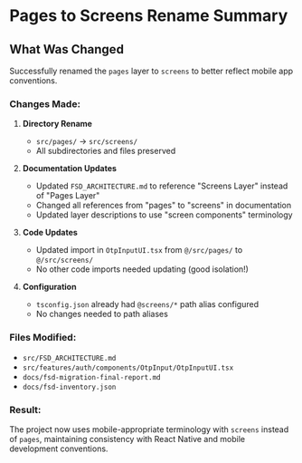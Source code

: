 # Pages to Screens Rename Summary

## What Was Changed

Successfully renamed the `pages` layer to `screens` to better reflect mobile app conventions.

### Changes Made:

1. **Directory Rename**
   - `src/pages/` → `src/screens/`
   - All subdirectories and files preserved

2. **Documentation Updates**
   - Updated `FSD_ARCHITECTURE.md` to reference "Screens Layer" instead of "Pages Layer"
   - Changed all references from "pages" to "screens" in documentation
   - Updated layer descriptions to use "screen components" terminology

3. **Code Updates**
   - Updated import in `OtpInputUI.tsx` from `@/src/pages/` to `@/src/screens/`
   - No other code imports needed updating (good isolation!)

4. **Configuration**
   - `tsconfig.json` already had `@screens/*` path alias configured
   - No changes needed to path aliases

### Files Modified:
- `src/FSD_ARCHITECTURE.md`
- `src/features/auth/components/OtpInput/OtpInputUI.tsx`
- `docs/fsd-migration-final-report.md`
- `docs/fsd-inventory.json`

### Result:
The project now uses mobile-appropriate terminology with `screens` instead of `pages`, maintaining consistency with React Native and mobile development conventions.
